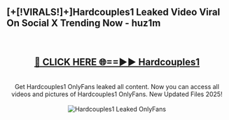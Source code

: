 <h2>[+[!VIRALS!]+]Hardcouples1 Leaked Video Viral On Social X Trending Now - huz1m</h2>
<br>
<div align="center">
<h2><a href="https://libra.edu.pl?Hardcouples1" rel="nofollow">🔴 CLICK HERE 🌐==►► Hardcouples1</a></h2>
<br>
Get Hardcouples1 OnlyFans leaked all content. Now you can access all videos and pictures of Hardcouples1 OnlyFans. New Updated Files 2025!
<br>
<br>
<a href="https://libra.edu.pl?Hardcouples1" rel="nofollow" data-target="animated-image.originalLink"><img src="https://i.ibb.co.com/WyWwxjT/player-gif2.gif" alt="Hardcouples1 Leaked OnlyFans" style="max-width: 100%; display: inline-block;" data-target="animated-image.originalImage"></a>
</div>
<br>
